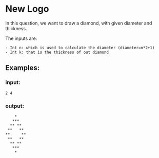 # New Logo
In this question, we want to draw a diamond, with given diameter and thickness.

The inputs are:

    - Int n: which is used to calculate the diameter (diameter=n*2+1)
    - Int k: that is the thickness of out diamond
  




## Examples:

### input:
    2 4
### output:
```
    *
   ***
  ** **
 **   **
**     ** 
 **   **  
  ** **
   ***    
    *
```